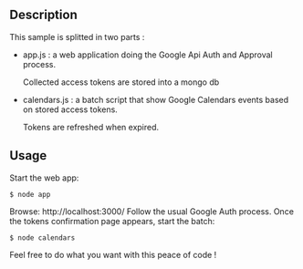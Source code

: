 ## Description

This sample is splitted in two parts :

- app.js : a web application doing the Google Api Auth and Approval process.

  Collected access tokens are stored into a mongo db

- calendars.js : a batch script that show Google Calendars events based on stored access tokens.

  Tokens are refreshed when expired.

## Usage

Start the web app:

    $ node app

Browse: http://localhost:3000/
Follow the usual Google Auth process.
Once the tokens confirmation page appears, start the batch:

    $ node calendars

Feel free to do what you want with this peace of code !
